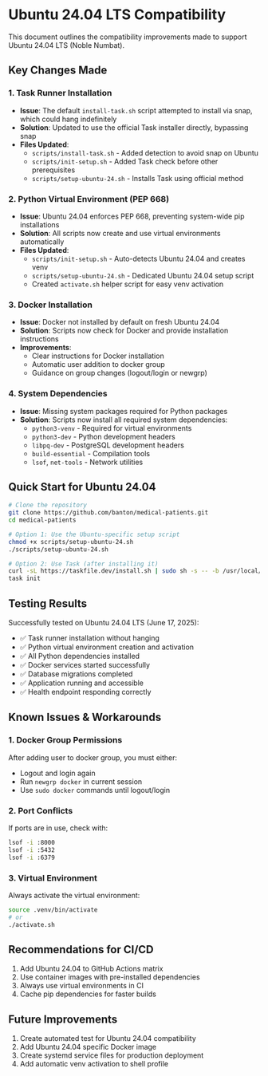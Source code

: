 # Ubuntu 24.04 LTS Compatibility

This document outlines the compatibility improvements made to support Ubuntu 24.04 LTS (Noble Numbat).

## Key Changes Made

### 1. Task Runner Installation
- **Issue**: The default `install-task.sh` script attempted to install via snap, which could hang indefinitely
- **Solution**: Updated to use the official Task installer directly, bypassing snap
- **Files Updated**: 
  - `scripts/install-task.sh` - Added detection to avoid snap on Ubuntu
  - `scripts/init-setup.sh` - Added Task check before other prerequisites
  - `scripts/setup-ubuntu-24.sh` - Installs Task using official method

### 2. Python Virtual Environment (PEP 668)
- **Issue**: Ubuntu 24.04 enforces PEP 668, preventing system-wide pip installations
- **Solution**: All scripts now create and use virtual environments automatically
- **Files Updated**:
  - `scripts/init-setup.sh` - Auto-detects Ubuntu 24.04 and creates venv
  - `scripts/setup-ubuntu-24.sh` - Dedicated Ubuntu 24.04 setup script
  - Created `activate.sh` helper script for easy venv activation

### 3. Docker Installation
- **Issue**: Docker not installed by default on fresh Ubuntu 24.04
- **Solution**: Scripts now check for Docker and provide installation instructions
- **Improvements**:
  - Clear instructions for Docker installation
  - Automatic user addition to docker group
  - Guidance on group changes (logout/login or newgrp)

### 4. System Dependencies
- **Issue**: Missing system packages required for Python packages
- **Solution**: Scripts now install all required system dependencies:
  - `python3-venv` - Required for virtual environments
  - `python3-dev` - Python development headers
  - `libpq-dev` - PostgreSQL development headers
  - `build-essential` - Compilation tools
  - `lsof`, `net-tools` - Network utilities

## Quick Start for Ubuntu 24.04

```bash
# Clone the repository
git clone https://github.com/banton/medical-patients.git
cd medical-patients

# Option 1: Use the Ubuntu-specific setup script
chmod +x scripts/setup-ubuntu-24.sh
./scripts/setup-ubuntu-24.sh

# Option 2: Use Task (after installing it)
curl -sL https://taskfile.dev/install.sh | sudo sh -s -- -b /usr/local/bin
task init
```

## Testing Results

Successfully tested on Ubuntu 24.04 LTS (June 17, 2025):
- ✅ Task runner installation without hanging
- ✅ Python virtual environment creation and activation
- ✅ All Python dependencies installed
- ✅ Docker services started successfully
- ✅ Database migrations completed
- ✅ Application running and accessible
- ✅ Health endpoint responding correctly

## Known Issues & Workarounds

### 1. Docker Group Permissions
After adding user to docker group, you must either:
- Logout and login again
- Run `newgrp docker` in current session
- Use `sudo docker` commands until logout/login

### 2. Port Conflicts
If ports are in use, check with:
```bash
lsof -i :8000
lsof -i :5432
lsof -i :6379
```

### 3. Virtual Environment
Always activate the virtual environment:
```bash
source .venv/bin/activate
# or
./activate.sh
```

## Recommendations for CI/CD

1. Add Ubuntu 24.04 to GitHub Actions matrix
2. Use container images with pre-installed dependencies
3. Always use virtual environments in CI
4. Cache pip dependencies for faster builds

## Future Improvements

1. Create automated test for Ubuntu 24.04 compatibility
2. Add Ubuntu 24.04 specific Docker image
3. Create systemd service files for production deployment
4. Add automatic venv activation to shell profile